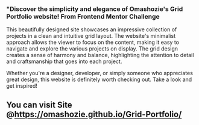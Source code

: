 ### "Discover the simplicity and elegance of Omashozie's Grid Portfolio website! From Frontend Mentor Challenge 
This beautifully designed site showcases an impressive collection of projects in a clean and intuitive grid layout.
The website's minimalist approach allows the viewer to focus on the content, 
making it easy to navigate and explore the various projects on display. 
The grid design creates a sense of harmony and balance, 
highlighting the attention to detail and craftsmanship that goes into each project.

Whether you're a designer, developer, or simply someone who appreciates great design, this website is definitely worth checking out. 
Take a look and get inspired!

## You can visit Site @https://omashozie.github.io/Grid-Portfolio/
